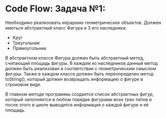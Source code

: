 # Code Flow: Задача №1: 
Необходимо реализовать иерархию геометрических объектов. Должен иметься абстрактный класс Фигура и 3 его наследника:
* Круг
* Треугольник
* Прямоугольник

В абстрактном классе Фигура должен быть абстрактный метод, считающий площадь фигуры. В каждом из наследников данный метод должен быть реализован в соответствии с геометрическим смыслом фигуры.
Также в каждом классе должен быть переопределен метод toString(), который должен возвращать информацию о фигуре в строковом виде.

В главном методе программы создается список абстрактных фигур, который заполняется в любом порядке фигурами всех трех типов и после этого в цикле выводится информация о каждой фигуре и её площадь.
